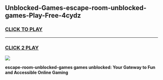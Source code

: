 
## Unblocked-Games-escape-room-unblocked-games-Play-Free-4cydz
<h3>
<a href="https://premium76.site?title=escape-room-unblocked-games&ref=18A">CLICK TO PLAY</a></h3>
<hr>

<h3>
<a href="https://premium76.site?title=escape-room-unblocked-games&ref=18A">CLICK 2 PLAY</a>
  
</h3>

<a href="https://premium76.site?title=escape-room-unblocked-games&ref=18A"><img src="https://clearcache.store/games.png"></a>


**escape-room-unblocked-games games unblocked: Your Gateway to Fun and Accessible Online Gaming**
